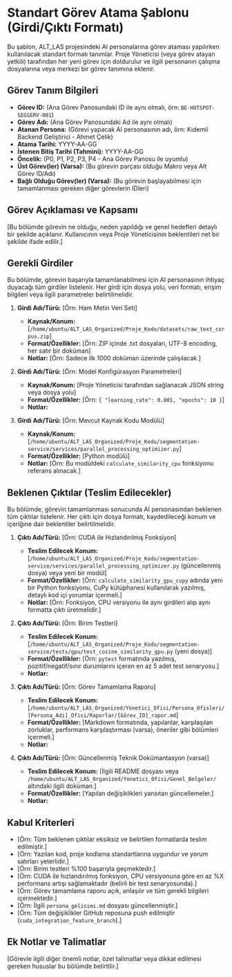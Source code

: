 # Standart Görev Atama Şablonu (Girdi/Çıktı Formatı)

Bu şablon, ALT_LAS projesindeki AI personalarına görev ataması yapılırken kullanılacak standart formatı tanımlar. Proje Yöneticisi (veya görev atayan yetkili) tarafından her yeni görev için doldurulur ve ilgili personanın çalışma dosyalarına veya merkezi bir görev tanımına eklenir.

## Görev Tanım Bilgileri

*   **Görev ID:** (Ana Görev Panosundaki ID ile aynı olmalı, örn: `BE-HOTSPOT-SEGSERV-001`)
*   **Görev Adı:** (Ana Görev Panosundaki Ad ile aynı olmalı)
*   **Atanan Persona:** (Görevi yapacak AI personasının adı, örn: Kıdemli Backend Geliştirici - Ahmet Çelik)
*   **Atama Tarihi:** YYYY-AA-GG
*   **İstenen Bitiş Tarihi (Tahmini):** YYYY-AA-GG
*   **Öncelik:** (P0, P1, P2, P3, P4 - Ana Görev Panosu ile uyumlu)
*   **Üst Görev(ler) (Varsa):** (Bu görevin parçası olduğu Makro veya Alt Görev ID/Adı)
*   **Bağlı Olduğu Görev(ler) (Varsa):** (Bu görevin başlayabilmesi için tamamlanması gereken diğer görevlerin IDleri)

## Görev Açıklaması ve Kapsamı

[Bu bölümde görevin ne olduğu, neden yapıldığı ve genel hedefleri detaylı bir şekilde açıklanır. Kullanıcının veya Proje Yöneticisinin beklentileri net bir şekilde ifade edilir.]

## Gerekli Girdiler

Bu bölümde, görevin başarıyla tamamlanabilmesi için AI personasının ihtiyaç duyacağı tüm girdiler listelenir. Her girdi için dosya yolu, veri formatı, erişim bilgileri veya ilgili parametreler belirtilmelidir.

1.  **Girdi Adı/Türü:** [Örn: Ham Metin Veri Seti]
    *   **Kaynak/Konum:** [`/home/ubuntu/ALT_LAS_Organized/Proje_Kodu/datasets/raw_text_corpus.zip`]
    *   **Format/Özellikler:** [Örn: ZIP içinde .txt dosyaları, UTF-8 encoding, her satır bir doküman]
    *   **Notlar:** [Örn: Sadece ilk 1000 doküman üzerinde çalışılacak.]

2.  **Girdi Adı/Türü:** [Örn: Model Konfigürasyon Parametreleri]
    *   **Kaynak/Konum:** [Proje Yöneticisi tarafından sağlanacak JSON string veya dosya yolu]
    *   **Format/Özellikler:** [Örn: `{ "learning_rate": 0.001, "epochs": 10 }`]
    *   **Notlar:**

3.  **Girdi Adı/Türü:** [Örn: Mevcut Kaynak Kodu Modülü]
    *   **Kaynak/Konum:** [`/home/ubuntu/ALT_LAS_Organized/Proje_Kodu/segmentation-service/services/parallel_processing_optimizer.py`]
    *   **Format/Özellikler:** [Python modülü]
    *   **Notlar:** [Örn: Bu modüldeki `calculate_similarity_cpu` fonksiyonu referans alınacak.]

## Beklenen Çıktılar (Teslim Edilecekler)

Bu bölümde, görevin tamamlanması sonucunda AI personasından beklenen tüm çıktılar listelenir. Her çıktı için dosya formatı, kaydedileceği konum ve içeriğine dair beklentiler belirtilmelidir.

1.  **Çıktı Adı/Türü:** [Örn: CUDA ile Hızlandırılmış Fonksiyon]
    *   **Teslim Edilecek Konum:** [`/home/ubuntu/ALT_LAS_Organized/Proje_Kodu/segmentation-service/services/parallel_processing_optimizer.py` (güncellenmiş dosya) veya yeni bir modül]
    *   **Format/Özellikler:** [Örn: `calculate_similarity_gpu_cupy` adında yeni bir Python fonksiyonu, CuPy kütüphanesi kullanılarak yazılmış, detaylı kod içi yorumlar içermeli.]
    *   **Notlar:** [Örn: Fonksiyon, CPU versiyonu ile aynı girdileri alıp aynı formatta çıktı üretmelidir.]

2.  **Çıktı Adı/Türü:** [Örn: Birim Testleri]
    *   **Teslim Edilecek Konum:** [`/home/ubuntu/ALT_LAS_Organized/Proje_Kodu/segmentation-service/tests/gpu/test_cosine_similarity_gpu.py` (yeni dosya)]
    *   **Format/Özellikler:** [Örn: `pytest` formatında yazılmış, pozitif/negatif/sınır durumlarını içeren en az 5 adet test senaryosu.]
    *   **Notlar:**

3.  **Çıktı Adı/Türü:** [Örn: Görev Tamamlama Raporu]
    *   **Teslim Edilecek Konum:** [`/home/ubuntu/ALT_LAS_Organized/Yonetici_Ofisi/Persona_Ofisleri/[Persona_Adi]_Ofisi/Raporlar/[Görev_ID]_rapor.md`]
    *   **Format/Özellikler:** [Markdown formatında, yapılanlar, karşılaşılan zorluklar, performans karşılaştırması (varsa), öneriler gibi bölümleri içermeli.]
    *   **Notlar:**

4.  **Çıktı Adı/Türü:** [Örn: Güncellenmiş Teknik Dokümantasyon (varsa)]
    *   **Teslim Edilecek Konum:** [İlgili README dosyası veya `/home/ubuntu/ALT_LAS_Organized/Yonetici_Ofisi/Genel_Belgeler/` altındaki ilgili doküman.]
    *   **Format/Özellikler:** [Yapılan değişiklikleri yansıtan güncellemeler.]
    *   **Notlar:**

## Kabul Kriterleri

*   [Örn: Tüm beklenen çıktılar eksiksiz ve belirtilen formatlarda teslim edilmiştir.]
*   [Örn: Yazılan kod, proje kodlama standartlarına uygundur ve yorum satırları yeterlidir.]
*   [Örn: Birim testleri %100 başarıyla geçmektedir.]
*   [Örn: CUDA ile hızlandırılmış fonksiyon, CPU versiyonuna göre en az %X performans artışı sağlamaktadır (belirli bir test senaryosunda).]
*   [Örn: Görev tamamlama raporu açık, anlaşılır ve tüm gerekli bilgileri içermektedir.]
*   [Örn: İlgili `persona_gelisimi.md` dosyası güncellenmiştir.]
*   [Örn: Tüm değişiklikler GitHub reposuna push edilmiştir (`cuda_integration_feature_branch`).]

## Ek Notlar ve Talimatlar

[Görevle ilgili diğer önemli notlar, özel talimatlar veya dikkat edilmesi gereken hususlar bu bölümde belirtilir.]

